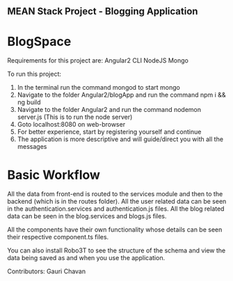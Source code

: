 ## MEAN Stack Project - Blogging Application

# BlogSpace

Requirements for this project are:
Angular2 CLI
NodeJS
Mongo

To run this project:
1) In the terminal run the command mongod to start mongo
2) Navigate to the folder Angular2/blogApp and run the command npm i && ng build
3) Navigate to the folder Angular2 and run the command nodemon server.js (This is to run the node server)
4) Goto localhost:8080 on web-browser
5) For better experience, start by registering yourself and continue
6) The application is more descriptive and will guide/direct you with all the messages

# Basic Workflow

All the data from front-end is routed to the services module and then to the backend (which is in the routes folder). All the user related data can be seen in the authentication.services and authentication.js files. All the blog related data can be seen in the blog.services and blogs.js files.

All the components have their own functionality whose details can be seen their respective component.ts files.

You can also install Robo3T to see the structure of the schema and view the data being saved as and when you use the application.

Contributors:
Gauri Chavan


